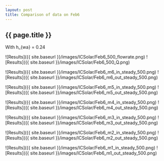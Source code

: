 ```yaml
---
layout: post
title: Comparison of data on Feb6
---
```

{{ page.title }}
-----------------
With h_{wa} = 0.24

![Results]({{ site.baseurl }}/images/ICSolar/Feb6_500_flowrate.png) ![Results]({{ site.baseurl }}/images/ICSolar/Feb6_500_Q.png)

![Results]({{ site.baseurl }}/images/ICSolar/Feb6_m6_in_steady_500.png) ![Results]({{ site.baseurl }}/images/ICSolar/Feb6_m6_out_steady_500.png)

![Results]({{ site.baseurl }}/images/ICSolar/Feb6_m5_in_steady_500.png) ![Results]({{ site.baseurl }}/images/ICSolar/Feb6_m5_out_steady_500.png)

![Results]({{ site.baseurl }}/images/ICSolar/Feb6_m4_in_steady_500.png) ![Results]({{ site.baseurl }}/images/ICSolar/Feb6_m4_out_steady_500.png)

![Results]({{ site.baseurl }}/images/ICSolar/Feb6_m3_in_steady_500.png) ![Results]({{ site.baseurl }}/images/ICSolar/Feb6_m3_out_steady_500.png)

![Results]({{ site.baseurl }}/images/ICSolar/Feb6_m2_in_steady_500.png) ![Results]({{ site.baseurl }}/images/ICSolar/Feb6_m2_out_steady_500.png)

![Results]({{ site.baseurl }}/images/ICSolar/Feb6_m1_in_steady_500.png) ![Results]({{ site.baseurl }}/images/ICSolar/Feb6_m1_out_steady_500.png)


